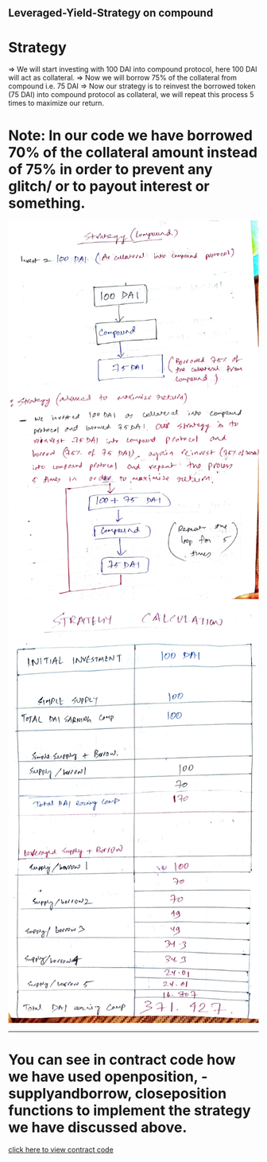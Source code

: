 ## Leveraged-Yield-Strategy on compound

# Strategy 
=>	We will start investing with 100 DAI into compound protocol, here 100 DAI will act as collateral.
=>	Now we will borrow 75% of the collateral from compound i.e. 75 DAI
=>	Now our strategy is to reinvest the borrowed token (75 DAI) into compound protocol as collateral, we will repeat this process 5 times to maximize our return.

# Note: In our code we have borrowed 70% of the collateral amount instead of 75% in order to prevent any glitch/ or to payout interest or something. 

![1](https://github.com/Developer-piyush/Yield-Strategy/blob/main/assets/1.jpg)
![1](https://github.com/Developer-piyush/Yield-Strategy/blob/main/assets/2.jpg)

-----------------------------------------------------------------------------------------------------------------------------------------------------------------------------------

# You can see in contract code how we have used openposition, -supplyandborrow, closeposition functions to implement the strategy we have discussed above.
[click here to view contract code](https://github.com/Developer-piyush/Yield-Strategy/blob/main/contracts/YieldFarmer.sol)

